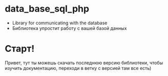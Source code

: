 # data_base_sql_php
- Library for communicating with the database
- Библиотека упростит работу с вашей базой данных

# Старт!

Привет, тут ты можешь скачать последнюю версию библиотеки, чтобы изучить документацию, переходи в ветку с версией там все есть)
